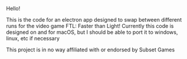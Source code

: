 Hello!

This is the code for an electron app designed to swap between different runs for the video game FTL: Faster than Light! Currently this code is designed on and for macOS, but I should be able to port it to windows, linux, etc if necessary

This project is in no way affiliated with or endorsed by Subset Games
